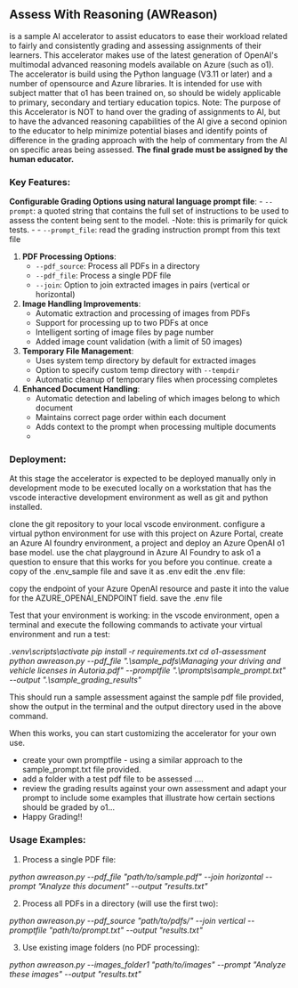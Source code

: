 ## Assess With Reasoning (AWReason)
is a sample AI accelerator to assist educators to ease their workload related to fairly and consistently grading and assessing assignments of their learners.
This accelerator makes use of the latest generation of OpenAI's multimodal advanced reasoning models available on Azure (such as o1). 
The accelerator is build using the Python language (V3.11 or later) and a number of opensource and Azure libraries.
It is intended for use with subject matter that o1 has been trained on, so should be widely applicable to primary, secondary and tertiary education topics.
Note: The purpose of this Accelerator is NOT to hand over the grading of assignments to AI, but to have the advanced reasoning capabilities of the AI give a second opinion to the educator to help minimize potential biases and identify points of difference in the grading approach with the help of commentary from the AI on specific areas being assessed.
**The final grade must be assigned by the human educator.**


### Key Features:
 **Configurable Grading Options using natural language prompt file**:
    -   `--prompt`: a quoted string that contains the full set of instructions to be used to assess the content being sent to the model. -Note: this is primarily for quick tests. - 
    -   `--prompt_file`: read the grading instruction prompt from this text file

1.  **PDF Processing Options**:
    -   `--pdf_source`: Process all PDFs in a directory
    -   `--pdf_file`: Process a single PDF file
    -   `--join`: Option to join extracted images in pairs (vertical or horizontal)
2.  **Image Handling Improvements**:
     -   Automatic extraction and processing of images from PDFs
    -   Support for processing up to two PDFs at once
    -   Intelligent sorting of image files by page number
    -   Added image count validation (with a limit of 50 images)
3.  **Temporary File Management**:
     -   Uses system temp directory by default for extracted images
    -   Option to specify custom temp directory with  `--tempdir`
    -   Automatic cleanup of temporary files when processing completes
4.  **Enhanced Document Handling**:
    -   Automatic detection and labeling of which images belong to which document
    -   Maintains correct page order within each document
    -   Adds context to the prompt when processing multiple documents
    - 
### Deployment:

At this stage the accelerator is expected to be deployed manually only in development mode to be executed locally on a workstation that has the vscode interactive development environment as well as git and python installed.

clone the git repository to your local vscode environment.
configure a virtual python environment for use with this project 
on Azure Portal, create an Azure AI foundry environment, a project and deploy an Azure OpenAI o1 base model. 
use the chat playground in Azure AI Foundry to ask o1 a question to ensure that this works for you before you continue.
create a copy of the .env_sample file and save it as .env
edit the .env file:

  copy the endpoint of your Azure OpenAI resource and paste it into the value for the AZURE_OPENAI_ENDPOINT field.
  save the .env file

 Test that your environment is working:
  in the vscode environment, open a terminal and execute the following commands to activate your virtual environment and run a test:
  
 *.venv\scripts\activate
 pip install -r requirements.txt
 cd o1-assessment
 python awreason.py --pdf_file ".\sample_pdfs\Managing your driving and vehicle licenses in Autoria.pdf" --promptfile ".\prompts\sample_prompt.txt" --output ".\sample_grading_results"*
 
 This should run a sample assessment against the sample pdf file provided, show the output in the terminal and the output directory used in the above command.

When this works, you can start customizing the accelerator for your own use.

- create your own promptfile - using a similar approach to the sample_prompt.txt file provided.
- add a folder with a test pdf file to be assessed ....  
- review the grading results against your own assessment and adapt your prompt to include some examples that illustrate how certain sections should be graded by o1...
- Happy Grading!!

  

### Usage Examples:
1.  Process a single PDF file:

*python awreason.py --pdf_file "path/to/sample.pdf" --join horizontal --prompt "Analyze this document" --output "results.txt"*

2.  Process all PDFs in a directory (will use the first two):

*python awreason.py --pdf_source "path/to/pdfs/" --join vertical --promptfile "path/to/prompt.txt" --output "results.txt"*

3.  Use existing image folders (no PDF processing):

*python awreason.py --images_folder1 "path/to/images" --prompt "Analyze these images" --output "results.txt"*

